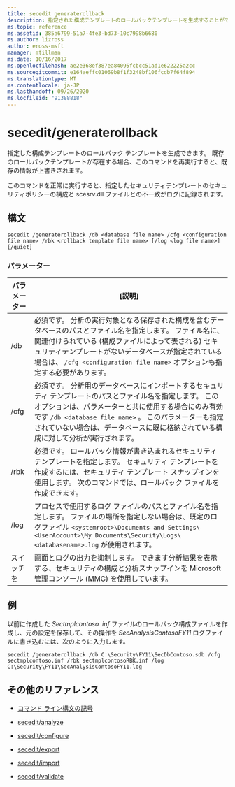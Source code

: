 ```yaml
---
title: secedit generaterollback
description: 指定された構成テンプレートのロールバックテンプレートを生成することができる、secedit generaterollback コマンドの参照記事です。
ms.topic: reference
ms.assetid: 385a6799-51a7-4fe3-bd73-10c7998b6680
ms.author: lizross
author: eross-msft
manager: mtillman
ms.date: 10/16/2017
ms.openlocfilehash: ae2e368ef387ea84095fcbcc51ad1e622225a2cc
ms.sourcegitcommit: e164aeffc01069b8f1f3248bf106fcdb7f64f894
ms.translationtype: MT
ms.contentlocale: ja-JP
ms.lasthandoff: 09/26/2020
ms.locfileid: "91388818"
---
```

# <a name="secedit-generaterollback"></a>secedit/generaterollback

指定した構成テンプレートのロールバック テンプレートを生成できます。 既存のロールバックテンプレートが存在する場合、このコマンドを再実行すると、既存の情報が上書きされます。

このコマンドを正常に実行すると、指定したセキュリティテンプレートのセキュリティポリシーの構成と scesrv.dll ファイルとの不一致がログに記録されます。

## <a name="syntax"></a>構文

```
secedit /generaterollback /db <database file name> /cfg <configuration file name> /rbk <rollback template file name> [/log <log file name>] [/quiet]
```

### <a name="parameters"></a>パラメーター

| パラメーター | [説明] |
|--|--|
| /db | 必須です。 分析の実行対象となる保存された構成を含むデータベースのパスとファイル名を指定します。 ファイル名に、関連付けられている (構成ファイルによって表される) セキュリティテンプレートがないデータベースが指定されている場合は、 `/cfg <configuration file name>` オプションも指定する必要があります。 |
| /cfg | 必須です。 分析用のデータベースにインポートするセキュリティ テンプレートのパスとファイル名を指定します。 このオプションは、パラメーターと共に使用する場合にのみ有効です `/db <database file name>` 。 このパラメーターも指定されていない場合は、データベースに既に格納されている構成に対して分析が実行されます。 |
| /rbk | 必須です。 ロールバック情報が書き込まれるセキュリティ テンプレートを指定します。 セキュリティ テンプレートを作成するには、セキュリティ テンプレート スナップインを使用します。 次のコマンドでは、ロールバック ファイルを作成できます。 |
| /log | プロセスで使用するログ ファイルのパスとファイル名を指定します。 ファイルの場所を指定しない場合は、既定のログファイル `<systemroot>\Documents and Settings\<UserAccount>\My Documents\Security\Logs\<databasename>.log` が使用されます。 |
| スイッチを | 画面とログの出力を抑制します。 できます分析結果を表示する、セキュリティの構成と分析スナップインを Microsoft 管理コンソール (MMC) を使用しています。 |

## <a name="examples"></a>例

以前に作成した *Sectmplcontoso .inf* ファイルのロールバック構成ファイルを作成し、元の設定を保存して、その操作を *SecAnalysisContosoFY11* ログファイルに書き込むには、次のように入力します。

```
secedit /generaterollback /db C:\Security\FY11\SecDbContoso.sdb /cfg sectmplcontoso.inf /rbk sectmplcontosoRBK.inf /log C:\Security\FY11\SecAnalysisContosoFY11.log
```

## <a name="additional-references"></a>その他のリファレンス

- [コマンド ライン構文の記号](command-line-syntax-key.md)

- [secedit/analyze](secedit-analyze.md)

- [secedit/configure](secedit-configure.md)

- [secedit/export](secedit-export.md)

- [secedit/import](secedit-import.md)

- [secedit/validate](secedit-validate.md)